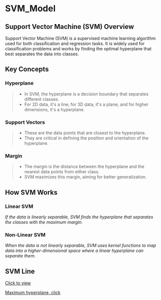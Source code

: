 # SVM_Model

## Support Vector Machine (SVM) Overview
Support Vector Machine (SVM) is a supervised machine learning algorithm used for both classification and regression tasks. It is widely used for classification problems and works by finding the optimal hyperplane that best separates the data into classes.

## Key Concepts
### Hyperplane

> + In SVM, the hyperplane is a decision boundary that separates different classes.
> + For 2D data, it's a line; for 3D data, it's a plane; and for higher dimensions, it's a hyperplane.

### Support Vectors

> + These are the data points that are closest to the hyperplane.
> + They are critical in defining the position and orientation of the hyperplane.

### Margin

> + The margin is the distance between the hyperplane and the nearest data points from either class.
> + SVM maximizes this margin, aiming for better generalization.


## How SVM Works

### Linear SVM
_If the data is linearly separable, SVM finds the hyperplane that separates the classes with the maximum margin._

### Non-Linear SVM
_When the data is not linearly separable, SVM uses kernel functions to map data into a higher-dimensional space where a linear hyperplane can separate them._

## SVM Line
[Click to view](https://www.bing.com/images/search?view=detailV2&ccid=pnb7f28V&id=696EBE213D720FE7409892D8E2A13E870F3B1D29&thid=OIP.pnb7f28V2NKT3xTl61I0EAHaEF&mediaurl=https%3a%2f%2fvitalflux.com%2fwp-content%2fuploads%2f2022%2f08%2fsupport-vector-machine-1.png&cdnurl=https%3a%2f%2fth.bing.com%2fth%2fid%2fR.a676fb7f6f15d8d293df14e5eb523410%3frik%3dKR07D4c%252boeLYkg%26pid%3dImgRaw%26r%3d0&exph=484&expw=876&q=SVM+line&simid=607997985183576299&FORM=IRPRST&ck=2DAF641EFE58A99254E386E4DB191FA0&selectedIndex=4&itb=0)

[Maximum hyperplane, click](https://www.bing.com/images/search?view=detailV2&ccid=Fjj7EblD&id=A5579272CF8FDB0E4259BF5E825DEA5D78DEFC58&thid=OIP.Fjj7EblDs2J88GgJmyKL8wHaE8&mediaurl=https%3A%2F%2Fth.bing.com%2Fth%2Fid%2FR.1638fb11b943b3627cf068099b228bf3%3Frik%3DWPzeeF3qXYJevw%26riu%3Dhttp%253a%252f%252fwww.datasciencelovers.com%252fwp-content%252fuploads%252f2020%252f03%252fsupport-vector-machine-algorithm1.png%26ehk%3DsdIOvqkngF0qjtLudm6PaD9jAtBeNzB%252bu7w%252fbCkgP70%253d%26risl%3D%26pid%3DImgRaw%26r%3D0&exph=400&expw=600&q=maximum+margin+hyperplane&simid=607995889224129324&FORM=IRPRST&ck=A790BC1AA73A42AF318B654138A8B8D9&selectedIndex=23&itb=1&cw=1152&ch=534&ajaxhist=0&ajaxserp=0)
